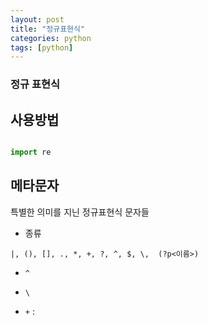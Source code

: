 ```yaml
---
layout: post
title: "정규표현식"
categories: python
tags: [python]
---
```


### 정규 표현식

## 사용방법

```python

import re

```

## 메타문자

특별한 의미를 지닌 정규표현식 문자들

- 종류

```
|, (), [], ., *, +, ?, ^, $, \,  (?p<이름>)
```

- `^`

- `\`

- `+` : 

